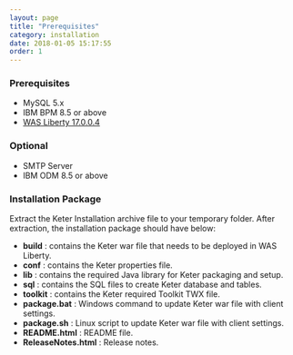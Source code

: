 ```yaml
---
layout: page
title: "Prerequisites"
category: installation
date: 2018-01-05 15:17:55
order: 1
---
```



### Prerequisites
    
* MySQL  5.x
* IBM BPM 8.5 or above
* [WAS Liberty 17.0.0.4](https://public.dhe.ibm.com/ibmdl/export/pub/software/websphere/wasdev/downloads/wlp/17.0.0.4/wlp-javaeeClient7-17.0.0.4.zip)

### Optional  

* SMTP Server
* IBM ODM 8.5 or above
  
### Installation Package
Extract the Keter Installation archive file to your temporary folder. After extraction, the installation package should have below:

*  **build** : contains the Keter war file that needs to be deployed in WAS Liberty.
*  **conf** : contains the Keter properties file.
*  **lib** : contains the required Java library for Keter packaging and setup.  
*  **sql** : contains the SQL files to create Keter database and tables.
*  **toolkit** : contains the Keter required Toolkit TWX file.
*  **package.bat** : Windows command to update Keter war file with client settings.
*  **package.sh** : Linux script to update Keter war file with client settings.
*  **README.html** : README file.
*  **ReleaseNotes.html** : Release notes.
